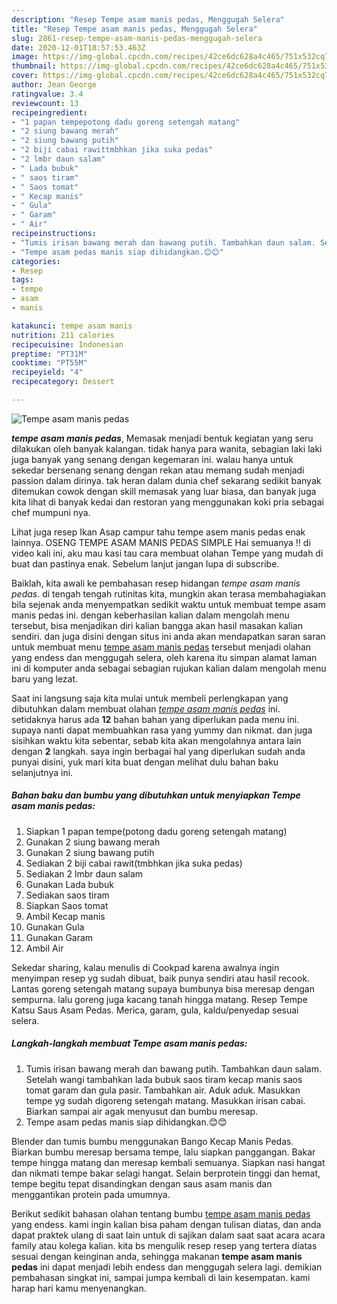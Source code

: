 ```yaml
---
description: "Resep Tempe asam manis pedas, Menggugah Selera"
title: "Resep Tempe asam manis pedas, Menggugah Selera"
slug: 2861-resep-tempe-asam-manis-pedas-menggugah-selera
date: 2020-12-01T18:57:53.463Z
image: https://img-global.cpcdn.com/recipes/42ce6dc628a4c465/751x532cq70/tempe-asam-manis-pedas-foto-resep-utama.jpg
thumbnail: https://img-global.cpcdn.com/recipes/42ce6dc628a4c465/751x532cq70/tempe-asam-manis-pedas-foto-resep-utama.jpg
cover: https://img-global.cpcdn.com/recipes/42ce6dc628a4c465/751x532cq70/tempe-asam-manis-pedas-foto-resep-utama.jpg
author: Jean George
ratingvalue: 3.4
reviewcount: 13
recipeingredient:
- "1 papan tempepotong dadu goreng setengah matang"
- "2 siung bawang merah"
- "2 siung bawang putih"
- "2 biji cabai rawittmbhkan jika suka pedas"
- "2 lmbr daun salam"
- " Lada bubuk"
- " saos tiram"
- " Saos tomat"
- " Kecap manis"
- " Gula"
- " Garam"
- " Air"
recipeinstructions:
- "Tumis irisan bawang merah dan bawang putih. Tambahkan daun salam. Setelah wangi tambahkan lada bubuk saos tiram kecap manis saos tomat garam dan gula pasir. Tambahkan air. Aduk aduk. Masukkan tempe yg sudah digoreng setengah matang. Masukkan irisan cabai. Biarkan sampai air agak menyusut dan bumbu meresap."
- "Tempe asam pedas manis siap dihidangkan.😊😊"
categories:
- Resep
tags:
- tempe
- asam
- manis

katakunci: tempe asam manis 
nutrition: 211 calories
recipecuisine: Indonesian
preptime: "PT31M"
cooktime: "PT55M"
recipeyield: "4"
recipecategory: Dessert

---
```



![Tempe asam manis pedas](https://img-global.cpcdn.com/recipes/42ce6dc628a4c465/751x532cq70/tempe-asam-manis-pedas-foto-resep-utama.jpg)

<b><i>tempe asam manis pedas</i></b>, Memasak menjadi bentuk kegiatan yang seru dilakukan oleh banyak kalangan. tidak hanya para wanita, sebagian laki laki juga banyak yang senang dengan kegemaran ini. walau hanya untuk sekedar bersenang senang dengan rekan atau memang sudah menjadi passion dalam dirinya. tak heran dalam dunia chef sekarang sedikit banyak ditemukan cowok dengan skill memasak yang luar biasa, dan banyak juga kita lihat di banyak kedai dan restoran yang menggunakan koki pria sebagai chef mumpuni nya.

Lihat juga resep Ikan Asap campur tahu tempe asem manis pedas enak lainnya. OSENG TEMPE ASAM MANIS PEDAS SIMPLE Hai semuanya !! di video kali ini, aku mau kasi tau cara membuat olahan Tempe yang mudah di buat dan pastinya enak. Sebelum lanjut jangan lupa di subscribe.

Baiklah, kita awali ke pembahasan resep hidangan <i>tempe asam manis pedas</i>. di tengah tengah rutinitas kita, mungkin akan terasa membahagiakan bila sejenak anda menyempatkan sedikit waktu untuk membuat tempe asam manis pedas ini. dengan keberhasilan kalian dalam mengolah menu tersebut, bisa menjadikan diri kalian bangga akan hasil masakan kalian sendiri. dan juga disini dengan situs ini anda akan mendapatkan saran saran untuk membuat menu <u>tempe asam manis pedas</u> tersebut menjadi olahan yang endess dan menggugah selera, oleh karena itu simpan alamat laman ini di komputer anda sebagai sebagian rujukan kalian dalam mengolah menu baru yang lezat.


Saat ini langsung saja kita mulai untuk membeli perlengkapan yang dibutuhkan dalam membuat olahan <u><i>tempe asam manis pedas</i></u> ini. setidaknya harus ada <b>12</b> bahan bahan yang diperlukan pada menu ini. supaya nanti dapat membuahkan rasa yang yummy dan nikmat. dan juga sisihkan waktu kita sebentar, sebab kita akan mengolahnya antara lain dengan <b>2</b> langkah. saya ingin berbagai hal yang diperlukan sudah anda punyai disini, yuk mari kita buat dengan melihat dulu bahan baku selanjutnya ini.

<!--inarticleads1-->

##### Bahan baku dan bumbu yang dibutuhkan untuk menyiapkan Tempe asam manis pedas:

1. Siapkan 1 papan tempe(potong dadu goreng setengah matang)
1. Gunakan 2 siung bawang merah
1. Gunakan 2 siung bawang putih
1. Sediakan 2 biji cabai rawit(tmbhkan jika suka pedas)
1. Sediakan 2 lmbr daun salam
1. Gunakan  Lada bubuk
1. Sediakan  saos tiram
1. Siapkan  Saos tomat
1. Ambil  Kecap manis
1. Gunakan  Gula
1. Gunakan  Garam
1. Ambil  Air


Sekedar sharing, kalau menulis di Cookpad karena awalnya ingin menyimpan resep yg sudah dibuat, baik punya sendiri atau hasil recook. Lantas goreng setengah matang supaya bumbunya bisa meresap dengan sempurna. lalu goreng juga kacang tanah hingga matang. Resep Tempe Katsu Saus Asam Pedas. Merica, garam, gula, kaldu/penyedap sesuai selera. 

<!--inarticleads2-->

##### Langkah-langkah membuat Tempe asam manis pedas:

1. Tumis irisan bawang merah dan bawang putih. Tambahkan daun salam. Setelah wangi tambahkan lada bubuk saos tiram kecap manis saos tomat garam dan gula pasir. Tambahkan air. Aduk aduk. Masukkan tempe yg sudah digoreng setengah matang. Masukkan irisan cabai. Biarkan sampai air agak menyusut dan bumbu meresap.
1. Tempe asam pedas manis siap dihidangkan.😊😊


Blender dan tumis bumbu menggunakan Bango Kecap Manis Pedas. Biarkan bumbu meresap bersama tempe, lalu siapkan panggangan. Bakar tempe hingga matang dan meresap kembali semuanya. Siapkan nasi hangat dan nikmati tempe bakar selagi hangat. Selain berprotein tinggi dan hemat, tempe begitu tepat disandingkan dengan saus asam manis dan menggantikan protein pada umumnya. 

Berikut sedikit bahasan olahan tentang bumbu <u>tempe asam manis pedas</u> yang endess. kami ingin kalian bisa paham dengan tulisan diatas, dan anda dapat praktek ulang di saat lain untuk di sajikan dalam saat saat acara acara family atau kolega kalian. kita bs mengulik resep resep yang tertera diatas sesuai dengan keinginan anda, sehingga makanan <b>tempe asam manis pedas</b> ini dapat menjadi lebih endess dan menggugah selera lagi. demikian pembahasan singkat ini, sampai jumpa kembali di lain kesempatan. kami harap hari kamu menyenangkan.
